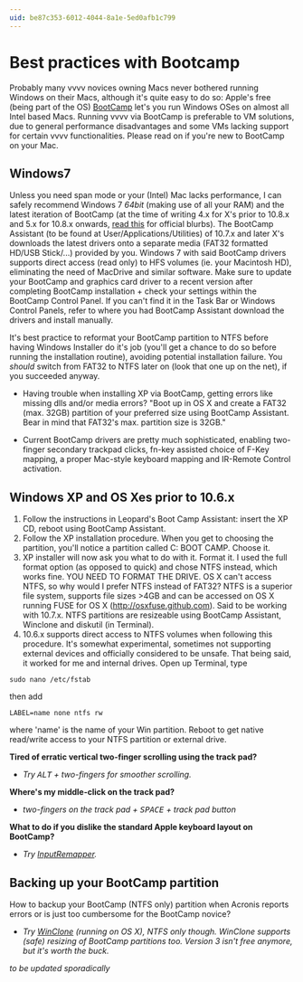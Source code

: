 ```yaml
---
uid: be87c353-6012-4044-8a1e-5ed0afb1c799
---
```


# Best practices with Bootcamp
Probably many vvvv novices owning Macs never bothered running Windows on their Macs, although it's quite easy to do so: Apple's free (being part of the OS) <a href="http://www.apple.com/support/bootcamp/" class="extURL" target="_blank">BootCamp</a> let's you run Windows OSes on almost all Intel based Macs. Running vvvv via BootCamp is  preferable to VM solutions, due to general performance disadvantages and some VMs lacking support for certain vvvv functionalities. Please read on if you're new to BootCamp on your Mac.   

## Windows7


Unless you need span mode or your (Intel) Mac lacks performance, I can safely recommend Windows 7 *64bit* (making use of all your RAM) and the latest iteration of BootCamp (at the time of writing 4.x for X's prior to 10.8.x and 5.x for 10.8.x onwards, <a href="http://www.apple.com/support/bootcamp/" class="extURL" target="_blank">read this</a> for official blurbs). The BootCamp Assistant (to be found at User/Applications/Utilities) of 10.7.x and later X's downloads the latest drivers onto a separate media (FAT32 formatted HD/USB Stick/...) provided by you. Windows 7 with said BootCamp drivers supports direct access (read only) to HFS volumes (ie. your Macintosh HD), eliminating the need of MacDrive and similar software. Make sure to update your BootCamp and graphics card driver to a recent version after completing BootCamp installation + check your settings within the BootCamp Control Panel. If you can't find it in the Task Bar or Windows Control Panels, refer to where you had BootCamp Assistant download the drivers and install manually.  

It's best practice to reformat your BootCamp partition to NTFS before having Windows Installer do it's job (you'll get a chance to do so before running the installation routine), avoiding potential installation failure. You *should* switch from FAT32 to NTFS later on (look that one up on the net), if you succeeded anyway.  

* Having trouble when installing XP via BootCamp, getting errors like missing dlls and/or media errors? "Boot up in OS X and create a FAT32 (max. 32GB) partition of your preferred size using BootCamp Assistant. Bear in mind that FAT32's max. partition size is 32GB."  

* Current BootCamp drivers are pretty much sophisticated, enabling two-finger secondary trackpad clicks, fn-key assisted choice of F-Key mapping, a proper Mac-style keyboard mapping and IR-Remote Control activation.  


## Windows XP and OS Xes prior to 10.6.x

1. Follow the instructions in Leopard's Boot Camp Assistant: insert the XP CD, reboot using BootCamp Assistant.
1. Follow the XP installation procedure. When you get to choosing the partition, you'll notice a partition called C: BOOT CAMP. Choose it.
1. XP installer will now ask you what to do with it. Format it. I used the full format option (as opposed to quick) and chose NTFS instead, which works fine. YOU NEED TO FORMAT THE DRIVE. OS X can't access NTFS, so why would I prefer NTFS instead of FAT32? NTFS is a superior file system, supports file sizes >4GB  and can be accessed on OS X running FUSE for OS X (http://osxfuse.github.com). Said to be working with 10.7.x. NTFS partitions are resizeable using BootCamp Assistant, Winclone and diskutil (in Terminal). 
1. 10.6.x supports direct access to NTFS volumes when following this procedure. It's somewhat experimental, sometimes not supporting external devices and officially considered to be unsafe. That being said, it worked for me and internal drives. Open up Terminal, type 
```  
sudo nano /etc/fstab  

```  
then add  
```  
LABEL=name none ntfs rw  

```  
where 'name' is the name of your Win partition. Reboot to get native read/write access to your NTFS partition or external drive.  

**Tired of erratic vertical two-finger scrolling using the track pad?**  
* *Try <span class="keyseq"><kbd>ALT</kbd></span> + two-fingers for smoother scrolling.*  

**Where's my middle-click on the track pad?**  
* *two-fingers on the track pad + <span class="keyseq"><kbd>SPACE</kbd></span> + track pad button*  

**What to do if you dislike the standard Apple keyboard layout on BootCamp?**  
* *Try <a href="http://www.olofsson.info/index.html?inputremapper.html" class="extURL" target="_blank">InputRemapper</a>.*  


## Backing up your BootCamp partition

How to backup your BootCamp (NTFS only) partition when Acronis reports errors or is just too cumbersome for the BootCamp novice?  
* *Try <a href="http://www.twocanoes.com/winclone/" class="extURL" target="_blank">WinClone</a> (running on OS X), NTFS only though. WinClone supports (safe) resizing of BootCamp partitions too. Version 3 isn't free anymore, but it's worth the buck.*  



*to be updated sporadically*